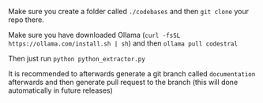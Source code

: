 Make sure you create a folder called `./codebases` and then `git clone` your repo there. 

Make sure you have downloaded Ollama (`curl -fsSL https://ollama.com/install.sh | sh`) and then `ollama pull codestral`


Then just run `python python_extractor.py`

It is recommended to afterwards generate a git branch called `documentation` afterwards and then generate pull request to the branch (this will done automatically in future releases)
